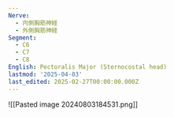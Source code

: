 ```yaml
---
Nerve:
  - 内側胸筋神経
  - 外側胸筋神経
Segment:
  - C6
  - C7
  - C8
English: Pectoralis Major (Sternocostal head)
lastmod: '2025-04-03'
last_edited: 2025-02-27T00:00:00.000Z
---
```


![[Pasted image 20240803184531.png]]
